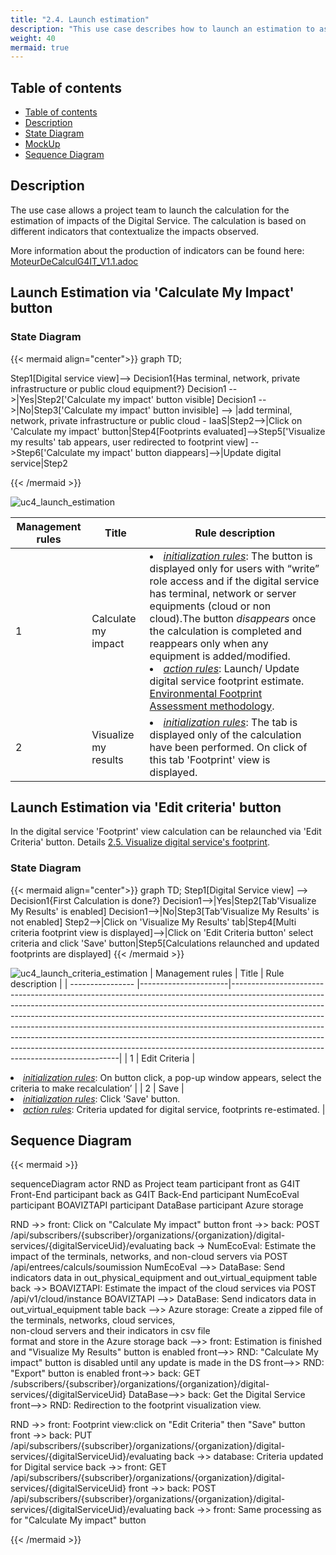 ```yaml
---
title: "2.4. Launch estimation"
description: "This use case describes how to launch an estimation to assess an digital service's impact"
weight: 40
mermaid: true
---
```


## Table of contents

-   [Table of contents](#table-of-contents)
-   [Description](#description)
-   [State Diagram](#state-diagram)
-   [MockUp](#mockup)
-   [Sequence Diagram](#sequence-diagram)

## Description

The use case allows a project team to launch the calculation for the estimation of impacts of the Digital Service. The calculation is based on different indicators that contextualize the impacts observed.

More information about the production of indicators can be found here: [MoteurDeCalculG4IT_V1.1.adoc](https://gitlab-forge.din.developpement-durable.gouv.fr/pub/numeco/m4g/numecoeval/-/blob/develop/docs/MoteurDeCalculG4IT_V1.1.adoc)

## Launch Estimation via 'Calculate My Impact' button
### State Diagram

{{< mermaid align="center">}}
graph TD;

Step1[Digital service view]--> Decision1{Has terminal, network, private infrastructure or public cloud equipment?}
Decision1 -->|Yes|Step2['Calculate my impact' button visible]
Decision1 -->|No|Step3['Calculate my impact' button invisible] --> |add terminal, network, private infrastructure or public cloud - IaaS|Step2-->|Click on 'Calculate my impact' button|Step4[Footprints evaluated]-->Step5['Visualize my results' tab appears, user redirected to footprint view] -->Step6['Calculate my impact' button diappears]-->|Update digital service|Step2

{{< /mermaid >}}

![uc4_launch_estimation](../images/uc4_launch_estimation.png)

| Management rules | Title                | Rule description                                                                                                                                                                                                                                                                                                                                                                                                                                                                                                                     |
| ---------------- |----------------------|--------------------------------------------------------------------------------------------------------------------------------------------------------------------------------------------------------------------------------------------------------------------------------------------------------------------------------------------------------------------------------------------------------------------------------------------------------------------------------------------------------------------------------------|
| 1                | Calculate my impact  | <li><u>_initialization rules_</u>: The button is displayed only for users with “write” role access and if the digital service has terminal, network or server equipments (cloud or non cloud).The button _disappears_ once the calculation is completed and reappears only when any equipment is added/modified.<br> <li><u>_action rules_</u>: Launch/ Update digital service footprint estimate. [Environmental Footprint Assessment methodology](../../global_concepts/environmental_footprint_assessment_methodology/_index.md). |
| 2                | Visualize my results | <li><u>_initialization rules_</u>: The tab is displayed only of the calculation have been performed. On click of this tab 'Footprint' view is displayed.                                                                                                                                                                                                                                                                                                                                                                             |


## Launch Estimation via 'Edit criteria' button
In the digital service 'Footprint' view calculation can be relaunched via 'Edit Criteria' button. Details
[2.5. Visualize digital service's footprint](uc5_visualize_footprint/_index.md).

### State Diagram

{{< mermaid align="center">}}
graph TD;
Step1[Digital Service view] --> Decision1{First Calculation is done?}
Decision1-->|Yes|Step2[Tab'Visualize My Results' is enabled]
Decision1-->|No|Step3[Tab'Visualize My Results' is not enabled]
Step2-->|Click on 'Visualize My Results' tab|Step4[Multi criteria footprint view is displayed]-->|Click on 'Edit Criteria button' select criteria and click 'Save' button|Step5[Calculations relaunched and updated footprints are displayed]
{{< /mermaid >}}

![uc4_launch_criteria_estimation](../images/uc4_launch_criteria_estimation.png)
| Management rules | Title                | Rule description                                                                                                                                                                                                                                                                                                                                                                                                                                                                                                                     |
| ---------------- |----------------------|--------------------------------------------------------------------------------------------------------------------------------------------------------------------------------------------------------------------------------------------------------------------------------------------------------------------------------------------------------------------------------------------------------------------------------------------------------------------------------------------------------------------------------------|
| 1                | Edit Criteria  | <li><u>_initialization rules_</u>: On button click, a pop-up window appears, select the criteria to make recalculation’ |
| 2                | Save | <li><u>_initialization rules_</u>: Click 'Save' button.<br> <li><u>_action rules_</u>:  Criteria updated for digital service, footprints re-estimated.                                                                                                                                                                                                                                                                                                                                                                          |

## Sequence Diagram

{{< mermaid >}}

sequenceDiagram
actor RND as Project team
participant front as G4IT Front-End
participant back as G4IT Back-End
participant NumEcoEval
participant BOAVIZTAPI
participant DataBase
participant Azure storage

RND ->> front: Click on "Calculate My impact" button
front ->> back: POST /api/subscribers/{subscriber}/organizations/{organization}/digital-services/{digitalServiceUid}/evaluating
back -> NumEcoEval: Estimate the impact of the terminals, networks, and non-cloud servers via POST /api/entrees/calculs/soumission
NumEcoEval -->> DataBase: Send indicators data in out_physical_equipment and out_virtual_equipment table
back ->> BOAVIZTAPI: Estimate the impact of the cloud services via POST /api/v1/cloud/instance
BOAVIZTAPI -->> DataBase: Send indicators data in out_virtual_equipment table
back -->> Azure storage: Create a zipped file of the terminals, networks, cloud services,<br> non-cloud servers and their indicators in csv file <br> format and store in the Azure storage
back -->> front: Estimation is finished and "Visualize My Results" button is enabled
front-->> RND: "Calculate My impact" button is disabled until any update is made in the DS
front-->> RND: "Export" button is enabled
front->> back: GET /subscribers/{subscriber}/organizations/{organization}/digital-services/{digitalServiceUid}
DataBase-->> back: Get the Digital Service
front-->> RND: Redirection to the footprint visualization view.

RND ->> front: Footprint view:click on "Edit Criteria" then "Save" button
front ->> back: PUT /api/subscribers/{subscriber}/organizations/{organization}/digital-services/{digitalServiceUid}/evaluating
back ->> database: Criteria updated for Digital service
back ->> front: GET /api/subscribers/{subscriber}/organizations/{organization}/digital-services/{digitalServiceUid}
front ->> back: POST /api/subscribers/{subscriber}/organizations/{organization}/digital-services/{digitalServiceUid}/evaluating
back ->> front: Same processing as for "Calculate My impact" button

{{< /mermaid >}}
